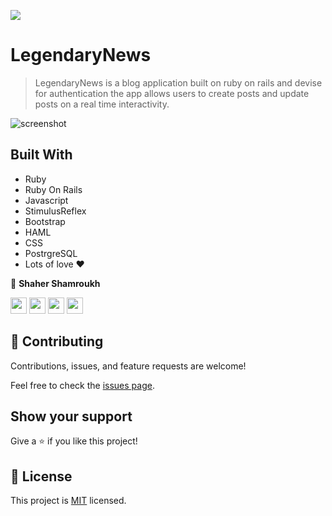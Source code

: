![](https://img.shields.io/badge/Legendary-News-blueviolet)

# LegendaryNews

> LegendaryNews is a blog application built on ruby on rails and devise for authentication the app allows users to create posts and update posts on a real time interactivity.


![screenshot](./app/assets/images/app.png)


## Built With

- Ruby
- Ruby On Rails
- Javascript
- StimulusReflex
- Bootstrap
- HAML
- CSS
- PostrgreSQL
- Lots of love :heart:




👤 **Shaher Shamroukh**
 
[<code><img height="26" src="https://cdn.iconscout.com/icon/free/png-256/github-153-675523.png"></code>](https://github.com/Shaher-11)
[<code><img height="26" src="https://upload.wikimedia.org/wikipedia/sco/thumb/9/9f/Twitter_bird_logo_2012.svg/1200px-Twitter_bird_logo_2012.svg.png"></code>](https://twitter.com/ShaherShamroukh/)
[<code><img height="26" src="https://upload.wikimedia.org/wikipedia/commons/thumb/c/c9/Linkedin.svg/1200px-Linkedin.svg.png"></code>](https://www.linkedin.com/in/shaher-shamroukh/)
 <a href="mailto:shahershamroukh@gmail.com?subject=Hey Shaher!"><img height="26" src="https://cdn.worldvectorlogo.com/logos/official-gmail-icon-2020-.svg"></a>
 

## 🤝 Contributing

Contributions, issues, and feature requests are welcome!

Feel free to check the [issues page](https://github.com/Shaher-11/legendary-new/issues).

## Show your support

Give a ⭐️ if you like this project!

## 📝 License

This project is [MIT](../LICENSE) licensed.
